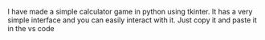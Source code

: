 I have made a simple calculator game in python using tkinter. It has a very simple interface and you can easily interact with it. Just copy it and paste it in the vs code
